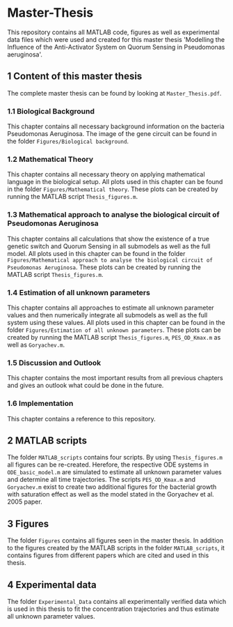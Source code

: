 # Master-Thesis
This repository contains all MATLAB code, figures as well as experimental data files which were used and created for this master thesis 'Modelling the Influence of the Anti-Activator System on Quorum Sensing in Pseudomonas aeruginosa'.

## 1 Content of this master thesis
The complete master thesis can be found by looking at ```Master_Thesis.pdf```.

### 1.1 Biological Background
This chapter contains all necessary background information on the bacteria Pseudomonas Aeruginosa. The image of the gene circuit can be found in the folder ```Figures/Biological background```.

### 1.2 Mathematical Theory
This chapter contains all necessary theory on applying mathematical language in the biological setup. All plots used in this chapter can be found in the folder ```Figures/Mathematical theory```. These plots can be created by running the MATLAB script 
```Thesis_figures.m```.

### 1.3 Mathematical approach to analyse the biological circuit of Pseudomonas Aeruginosa
This chapter contains all calculations that show the existence of a true genetic switch and Quorum Sensing in all submodels as well as the full model. All plots used in this chapter can be found in the folder ```Figures/Mathematical approach to analyse the biological circuit of Pseudomonas Aeruginosa```. These plots can be created by running the MATLAB script 
```Thesis_figures.m```.

### 1.4 Estimation of all unknown parameters
This chapter contains all approaches to estimate all unknown parameter values and then numerically integrate all submodels as well as the full system using these values. All plots used in this chapter can be found in the folder ```Figures/Estimation of all unknown parameters```. These plots can be created by running the MATLAB script 
```Thesis_figures.m```,
```PES_OD_Kmax.m``` as well as
```Goryachev.m```.

### 1.5 Discussion and Outlook
This chapter contains the most important results from all previous chapters and gives an outlook what could be done in the future.

### 1.6 Implementation
This chapter contains a reference to this repository.

## 2 MATLAB scripts
The folder ```MATLAB_scripts``` contains four scripts. By using ```Thesis_figures.m``` all figures can be re-created. Herefore, the respective ODE systems in ```ODE_basic_model.m``` are simulated to estimate all unknown parameter values and determine all time trajectories. The scripts ```PES_OD_Kmax.m``` and ```Goryachev.m``` exist to create two additional figures for the bacterial growth with saturation effect as well as the model stated in the Goryachev et al. 2005 paper.

## 3 Figures
The folder ```Figures``` contains all figures seen in the master thesis. In addition to the figures created by the MATLAB scripts in the folder ```MATLAB_scripts```, it contains figures from different papers which are cited and used in this thesis.

## 4 Experimental data
The folder ```Experimental_Data``` contains all experimentally verified data which is used in this thesis to fit the concentration trajectories and thus estimate all unknown parameter values. 